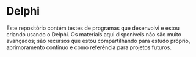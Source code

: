 # Delphi
Este repositório contém testes de programas que desenvolvi e estou criando usando o Delphi. Os materiais aqui disponíveis não são muito avançados; são recursos que estou compartilhando para estudo próprio, aprimoramento contínuo e como referência para projetos futuros.

